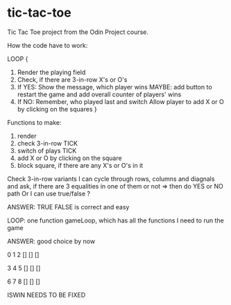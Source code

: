 # tic-tac-toe

Tic Tac Toe project from the Odin Project course.

How the code have to work:

LOOP {
1. Render the playing field
2. Check, if there are 3-in-row X's or O's
3. If YES:
    Show the message, which player wins
    MAYBE: add button to restart the game and add overall counter of players' wins
4. If NO:
    Remember, who played last and switch 
    Allow player to add X or O by clicking on the squares
}

Functions to make:
1. render
2. check 3-in-row TICK
3. switch of plays TICK
4. add X or O by clicking on the square
5. block square, if there are any X's or O's in it

Check 3-in-row variants
I can cycle through rows, columns and diagnals and ask, if there are 3 equalities in one of them or not => then do YES or NO path
Or I can use true/false ?

ANSWER: TRUE FALSE is correct and easy

LOOP:
one function gameLoop, which has all the functions I need to run the game

ANSWER: good choice by now

0  1  2
[] [] []

3  4  5
[] [] []

6  7  8
[] [] []


ISWIN NEEDS TO BE FIXED